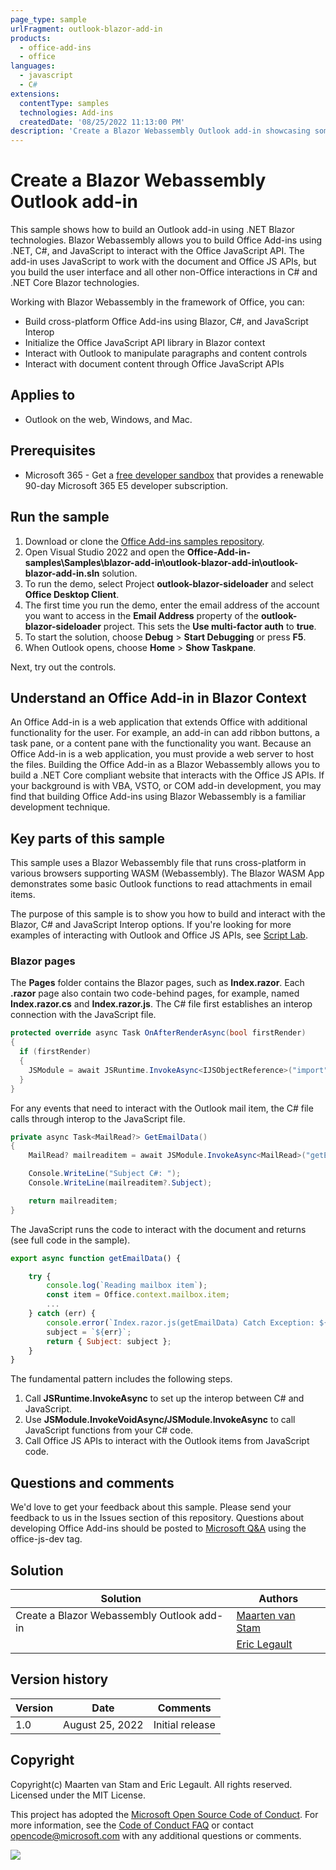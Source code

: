 ```yaml
---
page_type: sample
urlFragment: outlook-blazor-add-in
products:
  - office-add-ins
  - office
languages:
  - javascript
  - C#
extensions:
  contentType: samples
  technologies: Add-ins
  createdDate: '08/25/2022 11:13:00 PM'
description: 'Create a Blazor Webassembly Outlook add-in showcasing some samples.'
---
```


# Create a Blazor Webassembly Outlook add-in

This sample shows how to build an Outlook add-in using .NET Blazor technologies. Blazor Webassembly allows you to build Office Add-ins using .NET, C#, and JavaScript to interact with the Office JavaScript API. The add-in uses JavaScript to work with the document and Office JS APIs, but you build the user interface and all other non-Office interactions in C# and .NET Core Blazor technologies.

Working with Blazor Webassembly in the framework of Office, you can:
- Build cross-platform Office Add-ins using Blazor, C#, and JavaScript Interop
- Initialize the Office JavaScript API library in Blazor context
- Interact with Outlook to manipulate paragraphs and content controls
- Interact with document content through Office JavaScript APIs

## Applies to

- Outlook on the web, Windows, and Mac.

## Prerequisites

- Microsoft 365 - Get a [free developer sandbox](https://developer.microsoft.com/microsoft-365/dev-program#Subscription) that provides a renewable 90-day Microsoft 365 E5 developer subscription.

## Run the sample

1. Download or clone the [Office Add-ins samples repository](https://github.com/OfficeDev/Office-Add-in-samples).
1. Open Visual Studio 2022 and open the **Office-Add-in-samples\Samples\blazor-add-in\outlook-blazor-add-in\outlook-blazor-add-in.sln** solution.
1. To run the demo, select Project **outlook-blazor-sideloader** and select **Office Desktop Client**.
1. The first time you run the demo, enter the email address of the account you want to access in the **Email Address** property of the **outlook-blazor-sideloader** project. This sets the **Use multi-factor auth** to **true**.   
1. To start the solution, choose **Debug** > **Start Debugging** or press **F5**.
1. When Outlook opens, choose **Home** > **Show Taskpane**.

Next, try out the controls.

## Understand an Office Add-in in Blazor Context

An Office Add-in is a web application that extends Office with additional functionality for the user. For example, an add-in can add ribbon buttons, a task pane, or a content pane with the functionality you want. Because an Office Add-in is a web application, you must provide a web server to host the files.
Building the Office Add-in as a Blazor Webassembly allows you to build a .NET Core compliant website that interacts with the Office JS APIs. If your background is with VBA, VSTO, or COM add-in development, you may find that building Office Add-ins using Blazor Webassembly is a familiar development technique.

## Key parts of this sample

This sample uses a Blazor Webassembly file that runs cross-platform in various browsers supporting WASM (Webassembly). The Blazor WASM App demonstrates some basic Outlook functions to read attachments in email items.

The purpose of this sample is to show you how to build and interact with the Blazor, C# and JavaScript Interop options. If you're looking for more examples of interacting with Outlook and Office JS APIs, see [Script Lab](https://aka.ms/getscriptlab).

### Blazor pages

The **Pages** folder contains the Blazor pages, such as **Index.razor**. Each **.razor** page also contain two code-behind pages, for example, named **Index.razor.cs** and **Index.razor.js**. The C# file first establishes an interop connection with the JavaScript file.

```csharp
protected override async Task OnAfterRenderAsync(bool firstRender)
{
  if (firstRender)
  {
    JSModule = await JSRuntime.InvokeAsync<IJSObjectReference>("import", "./Pages/Index.razor.js");
  }
}
```

For any events that need to interact with the Outlook mail item, the C# file calls through interop to the JavaScript file.

```csharp
private async Task<MailRead?> GetEmailData()
{
    MailRead? mailreaditem = await JSModule.InvokeAsync<MailRead>("getEmailData");

    Console.WriteLine("Subject C#: ");
    Console.WriteLine(mailreaditem?.Subject);

    return mailreaditem;
}
```

The JavaScript runs the code to interact with the document and returns (see full code in the sample).

```javascript
export async function getEmailData() {

    try {
        console.log(`Reading mailbox item`);
        const item = Office.context.mailbox.item;
        ...
    } catch (err) {
        console.error(`Index.razor.js(getEmailData) Catch Exception: ${err}`);
        subject = `${err}`;
        return { Subject: subject };
    }
}
```

The fundamental pattern includes the following steps.

1. Call **JSRuntime.InvokeAsync** to set up the interop between C# and JavaScript.
1. Use **JSModule.InvokeVoidAsync/JSModule.InvokeAsync** to call JavaScript functions from your C# code.
1. Call Office JS APIs to interact with the Outlook items from JavaScript code.

## Questions and comments

We'd love to get your feedback about this sample. Please send your feedback to us in the Issues section of this repository. Questions about developing Office Add-ins should be posted to [Microsoft Q&A](https://docs.microsoft.com/answers/topics/office-js-dev.html) using the office-js-dev tag.

## Solution

| Solution                                | Authors                                                                 |
| --------------------------------------- | ----------------------------------------------------------------------- |
| Create a Blazor Webassembly Outlook add-in | [Maarten van Stam](https://mvp.microsoft.com/en-us/PublicProfile/33535) |
|  | [Eric Legault](https://www.ericlegaultconsulting.com) |

## Version history

| Version | Date            | Comments        |
| ------- | --------------- | --------------- |
| 1.0     | August 25, 2022 | Initial release |

## Copyright

Copyright(c) Maarten van Stam and Eric Legault. All rights reserved. Licensed under the MIT License.

This project has adopted the [Microsoft Open Source Code of Conduct](https://opensource.microsoft.com/codeofconduct/). For more information, see the [Code of Conduct FAQ](https://opensource.microsoft.com/codeofconduct/faq/) or contact [opencode@microsoft.com](mailto:opencode@microsoft.com) with any additional questions or comments.

<img src="https://pnptelemetry.azurewebsites.net/pnp-officeaddins/samples/blazor-add-in/outlook-blazor-add-in" />
